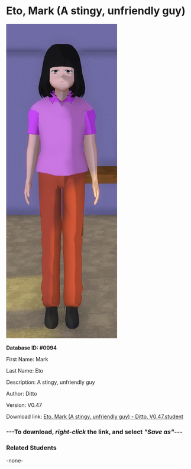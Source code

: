 # Eto, Mark (A stingy, unfriendly guy)

<img src="Files/Eto, Mark (A stingy, unfriendly guy).png" title="Eto, Mark (A stingy, unfriendly guy) - Ditto, V0.47">

**Database ID: #0094**

First Name: Mark

Last Name: Eto

Description: A stingy, unfriendly guy

Author: Ditto

Version: V0.47

Download link: <a href="https://raw.githubusercontent.com/Arbiter1223/Daigaku-Gurashi-Custom-Students/master/Students/Files/Eto%2C%20Mark%20(A%20stingy%2C%20unfriendly%20guy)%20-%20Ditto%2C%20V0.47.student">Eto, Mark (A stingy, unfriendly guy) - Ditto, V0.47.student</a>

### ---**To download, _right-click_ the link, and select _"Save as"_**---

### Related Students

-none-
